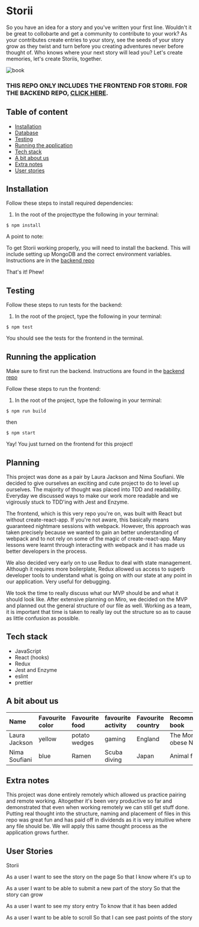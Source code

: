 # Storii

So you have an idea for a story and you've written your first line. Wouldn't it be great to collobarte and get a community to contribute to your work? As your contributes create entries to your story, see the seeds of your story grow as they twist and turn before you creating adventures never before thought of. Who knows where your next story will lead you? Let's create memories, let's create Storiis, together.

![book](https://www.incimages.com/uploaded_files/image/970x450/getty_883231284_200013331818843182490_335833.jpg)

### THIS REPO ONLY INCLUDES THE FRONTEND FOR STORII. FOR THE BACKEND REPO, [CLICK HERE](https://github.com/Nimzyow/storii_server).

## Table of content

- [Installation](#installation)
- [Database](#database)
- [Testing](#testing)
- [Running the application](#running-the-application)
- [Tech stack](#tech-stack)
- [A bit about us](#a-bit-about-us)
- [Extra notes](#extra-notes)
- [User stories](#user-stories)

## Installation

Follow these steps to install required dependencies:

1. In the root of the projecttype the following in your terminal:

```
$ npm install
```

A point to note:

To get Storii working properly, you will need to install the backend. This will include setting up MongoDB and the correct environment variables. Instructions are in the [backend repo](https://github.com/Nimzyow/storii_server)

That's it! Phew!

## Testing

Follow these steps to run tests for the backend:

1. In the root of the project, type the following in your terminal:

```
$ npm test
```

You should see the tests for the frontend in the terminal.

## Running the application

Make sure to first run the backend. Instructions are found in the [backend repo](https://github.com/Nimzyow/storii_server)

Follow these steps to run the frontend:

1. In the root of the project, type the following in your terminal:

```
$ npm run build
```

then

```
$ npm start
```

Yay! You just turned on the frontend for this project!

## Planning

This project was done as a pair by Laura Jackson and Nima Soufiani. We decided to give ourselves an exciting and cute project to do to level up ourselves. The majority of thought was placed into TDD and readability. Everyday we discussed ways to make our work more readable and we vigirously stuck to TDD'ing with Jest and Enzyme.

The frontend, which is this very repo you're on, was built with React but without create-react-app. If you're not aware, this basically means guaranteed nightmare sessions with webpack. However, this approach was taken precisely because we wanted to gain an better understanding of webpack and to not rely on some of the magic of create-react-app. Many lessons were learnt through interacting with webpack and it has made us better developers in the process.

We also decided very early on to use Redux to deal with state management. Although it requires more boilerplate, Redux allowed us access to superb developer tools to understand what is going on with our state at any point in our application. Very useful for debugging.

We took the time to really discuss what our MVP should be and what it should look like. After extensive planning on Miro, we decided on the MVP and planned out the general structure of our file as well. Working as a team, it is important that time is taken to really lay out the structure so as to cause as little confusion as possible.

## Tech stack

- JavaScript
- React (hooks)
- Redux
- Jest and Enzyme
- eslint
- prettier

## A bit about us

| Name          | Favourite color | Favourite food | favourite activity | Favourite country | Recommended book         |
| :------------ | :-------------- | :------------- | :----------------- | :---------------- | :----------------------- |
| Laura Jackson | yellow          | potato wedges  | gaming             | England           | The Morbidly obese Ninja |
| Nima Soufiani | blue            | Ramen          | Scuba diving       | Japan             | Animal farm              |

## Extra notes

This project was done entirely remotely which allowed us practice pairing and remote working. Altogether it's been very productive so far and demonstrated that even when working remotely we can still get stuff done. Putting real thought into the structure, naming and placement of files in this repo was great fun and has paid off in dividends as it is very intuitive where any file should be. We will apply this same thought process as the application grows further.

## User Stories

Storii

As a user
I want to see the story on the page
So that I know where it's up to

As a user
I want to be able to submit a new part of the story
So that the story can grow

As a user
I want to see my story entry
To know that it has been added

As a user
I want to be able to scroll
So that I can see past points of the story
